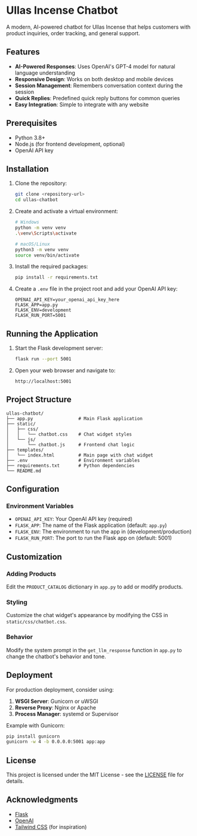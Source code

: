 # Ullas Incense Chatbot

A modern, AI-powered chatbot for Ullas Incense that helps customers with product inquiries, order tracking, and general support.

## Features

- **AI-Powered Responses**: Uses OpenAI's GPT-4 model for natural language understanding
- **Responsive Design**: Works on both desktop and mobile devices
- **Session Management**: Remembers conversation context during the session
- **Quick Replies**: Predefined quick reply buttons for common queries
- **Easy Integration**: Simple to integrate with any website

## Prerequisites

- Python 3.8+
- Node.js (for frontend development, optional)
- OpenAI API key

## Installation

1. Clone the repository:
   ```bash
   git clone <repository-url>
   cd ullas-chatbot
   ```

2. Create and activate a virtual environment:
   ```bash
   # Windows
   python -m venv venv
   .\venv\Scripts\activate

   # macOS/Linux
   python3 -m venv venv
   source venv/bin/activate
   ```

3. Install the required packages:
   ```bash
   pip install -r requirements.txt
   ```

4. Create a `.env` file in the project root and add your OpenAI API key:
   ```
   OPENAI_API_KEY=your_openai_api_key_here
   FLASK_APP=app.py
   FLASK_ENV=development
   FLASK_RUN_PORT=5001
   ```

## Running the Application

1. Start the Flask development server:
   ```bash
   flask run --port 5001
   ```

2. Open your web browser and navigate to:
   ```
   http://localhost:5001
   ```

## Project Structure

```
ullas-chatbot/
├── app.py                 # Main Flask application
├── static/
│   ├── css/
│   │   └── chatbot.css    # Chat widget styles
│   └── js/
│       └── chatbot.js     # Frontend chat logic
├── templates/
│   └── index.html         # Main page with chat widget
├── .env                   # Environment variables
├── requirements.txt       # Python dependencies
└── README.md
```

## Configuration

### Environment Variables

- `OPENAI_API_KEY`: Your OpenAI API key (required)
- `FLASK_APP`: The name of the Flask application (default: `app.py`)
- `FLASK_ENV`: The environment to run the app in (development/production)
- `FLASK_RUN_PORT`: The port to run the Flask app on (default: 5001)

## Customization

### Adding Products

Edit the `PRODUCT_CATALOG` dictionary in `app.py` to add or modify products.

### Styling

Customize the chat widget's appearance by modifying the CSS in `static/css/chatbot.css`.

### Behavior

Modify the system prompt in the `get_llm_response` function in `app.py` to change the chatbot's behavior and tone.

## Deployment

For production deployment, consider using:

1. **WSGI Server**: Gunicorn or uWSGI
2. **Reverse Proxy**: Nginx or Apache
3. **Process Manager**: systemd or Supervisor

Example with Gunicorn:
```bash
pip install gunicorn
gunicorn -w 4 -b 0.0.0.0:5001 app:app
```

## License

This project is licensed under the MIT License - see the [LICENSE](LICENSE) file for details.

## Acknowledgments

- [Flask](https://flask.palletsprojects.com/)
- [OpenAI](https://openai.com/)
- [Tailwind CSS](https://tailwindcss.com/) (for inspiration)
